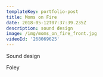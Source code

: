 ```yaml
---
templateKey: portfolio-post
title: Moms on Fire
date: 2018-05-12T07:37:39.235Z
description: sound design
image: /img/moms_on_fire_front.jpg
videoId: '268069625'
---
```

Sound design

Foley
